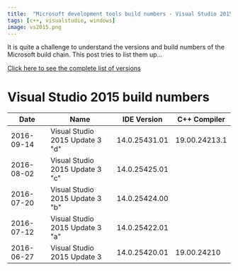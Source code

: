 ```yaml
---
title:  "Microsoft development tools build numbers - Visual Studio 2015 Update 3"
tags: [c++, visualstudio, windows]
image: vs2015.png
---
```


It is quite a challenge to understand the versions and build numbers of the Microsoft build chain.  This post tries to list them up...

<!--more-->

[Click here to see the complete list of versions](/docs/microsoft-development-build-numbers/)

# Visual Studio 2015 build numbers

| Date       | Name                            | IDE Version   | C++ Compiler  |
| ---------- | ------------------------------- | ------------- | ------------  |
| 2016-09-14 | Visual Studio 2015 Update 3 "d" | 14.0.25431.01 | 19.00.24213.1 |
| 2016-08-02 | Visual Studio 2015 Update 3 "c" | 14.0.25425.01 |               | 
| 2016-07-20 | Visual Studio 2015 Update 3 "b" | 14.0.25424.00 |               |
| 2016-07-12 | Visual Studio 2015 Update 3 "a" | 14.0.25422.01 |               |
| 2016-06-27 | Visual Studio 2015 Update 3     | 14.0.25420.01 | 19.00.24210   |

